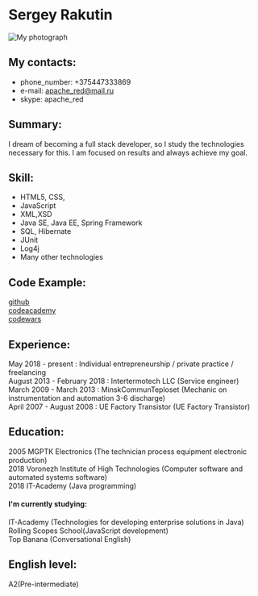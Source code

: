 # Sergey Rakutin
![My photograph](https://avatars2.githubusercontent.com/u/5032718?s=460&v=4)
## My contacts:
* phone_number: +375447333869
* e-mail: apache_red@mail.ru
* skype: apache_red
## Summary:
I dream of becoming a full stack developer, so I study the technologies necessary for this. I am focused on results and always achieve my goal.  
## Skill:
* HTML5, CSS,
* JavaScript
* XML,XSD
* Java SE, Java EE, Spring Framework
* SQL, Hibernate
* JUnit
* Log4j
* Many other technologies
## Code Example:
[github](https://github.com/apache-red)  
[codeacademy](https://www.codecademy.com/apache_red)  
[codewars](https://www.codewars.com/users/apache_red)  
## Experience:
May 2018 - present : Individual entrepreneurship / private practice / freelancing  
August 2013 - February 2018 : Intertermotech LLC (Service engineer)  
March 2009 - March 2013 : MinskCommunTeploset (Mechanic on instrumentation and automation 3-6 discharge)  
April 2007 - August 2008 : UE Factory Transistor (UE Factory Transistor)  
## Education:
2005 MGPTK Electronics (The technician process equipment electronic production)  
2018 Voronezh Institute of High Technologies (Computer software and automated systems software)  
2018 IT-Academy (Java programming)  
#### I'm currently studying:
IT-Academy (Technologies for developing enterprise solutions in Java)  
Rolling Scopes School(JavaScript development)  
Top Banana (Conversational English)  
## English level:
A2(Pre-intermediate)  